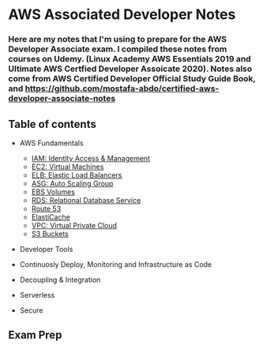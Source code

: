 # AWS Associated Developer Notes

### Here are my notes that I'm using to prepare for the AWS Developer Associate exam. I compiled these notes from courses on Udemy. (Linux Academy AWS Essentials 2019 and Ultimate AWS Certfied Developer Assoicate 2020). Notes also come from AWS Certified Developer Official Study Guide Book, and https://github.com/mostafa-abdo/certified-aws-developer-associate-notes

## Table of contents

- AWS Fundamentals
    - [IAM: Identity Access & Management](aws-fundamentals/IAM.md)
    - [EC2: Virtual Machines](aws-fundamentals/EC2.md)
    - [ELB: Elastic Load Balancers](aws-fundamentals/ELB.md)
    - [ASG: Auto Scaling Group](aws-fundamentals/ASG.md)
    - [EBS Volumes](aws-fundamentals/EBS.md)
    - [RDS: Relational Database Service](aws-fundamentals/RDS.md)
    - [Route 53](aws-fundamentals/Route53.md)
    - [ElastiCache](aws-fundamentals/ElastiCache.md)
    - [VPC: Virtual Private Cloud](aws-fundamentals/VPC.md)
    - [S3 Buckets](aws-fundamentals/Route53.md)

- Developer Tools

- Continuosly Deploy, Monitoring and Infrastructure as Code

- Decoupling & Integration

- Serverless 

- Secure 

## Exam Prep



